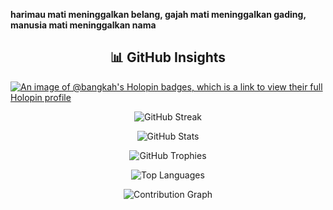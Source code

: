 **harimau mati meninggalkan belang, gajah mati meninggalkan gading, manusia mati meninggalkan nama**
<h2 align="center">📊 GitHub Insights</h2>
  
[![An image of @bangkah's Holopin badges, which is a link to view their full Holopin profile](https://holopin.me/bangkah)](https://holopin.io/@bangkah)

<p align="center">
  <img src="https://streak-stats.demolab.com?user=Bangkah&theme=tokyonight&cache_seconds=3" alt="GitHub Streak"/>
</p>

<p align="center">
  <img src="https://github-readme-stats.vercel.app/api?username=Bangkah&show_icons=true&theme=tokyonight&cache_seconds=3" alt="GitHub Stats"/>
</p>

<p align="center">
  <img src="https://github-profile-trophy.vercel.app/?username=Bangkah&theme=tokyonight&row=1&column=8&cache_seconds=3" alt="GitHub Trophies"/>
</p>

<p align="center">
  <img src="https://github-readme-stats.vercel.app/api/top-langs/?username=Bangkah&layout=compact&theme=tokyonight&langs_count=100&cache_seconds=1" alt="Top Languages"/>
</p>

<p align="center">
  <img src="https://github-readme-activity-graph.vercel.app/graph?username=Bangkah&theme=tokyo-night&cache_seconds=1" alt="Contribution Graph"/>
</p>
